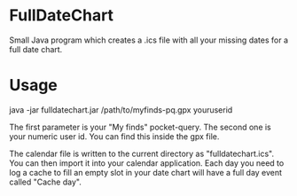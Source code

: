 FullDateChart
=============

Small Java program which creates a .ics file with all your missing dates for a 
full date chart.

Usage
=====

java -jar fulldatechart.jar /path/to/myfinds-pq.gpx youruserid

The first parameter is your "My finds" pocket-query. The second one is your 
numeric user id. You can find this inside the gpx file.

The calendar file is written to the current directory as "fulldatechart.ics".
You can then import it into your calendar application. Each day you need to
log a cache to fill an empty slot in your date chart will have a full day event
called "Cache day".

